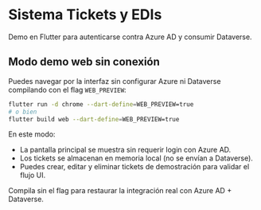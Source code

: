 # Sistema Tickets y EDIs

Demo en Flutter para autenticarse contra Azure AD y consumir Dataverse.

## Modo demo web sin conexión

Puedes navegar por la interfaz sin configurar Azure ni Dataverse compilando con el flag `WEB_PREVIEW`:

```bash
flutter run -d chrome --dart-define=WEB_PREVIEW=true
# o bien
flutter build web --dart-define=WEB_PREVIEW=true
```

En este modo:

- La pantalla principal se muestra sin requerir login con Azure AD.
- Los tickets se almacenan en memoria local (no se envían a Dataverse).
- Puedes crear, editar y eliminar tickets de demostración para validar el flujo UI.

Compila sin el flag para restaurar la integración real con Azure AD + Dataverse.
